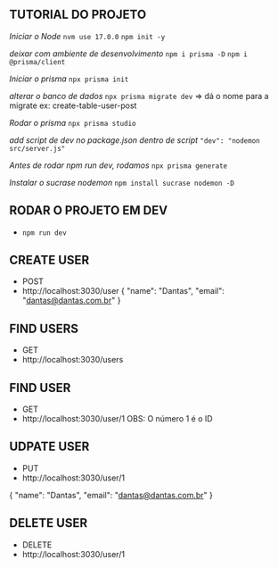 ## TUTORIAL DO PROJETO

*Iniciar o Node*
`nvm use 17.0.0`
`npm init -y`  

*deixar com ambiente de desenvolvimento* 
` npm i prisma -D `
` npm i @prisma/client `

*Iniciar o prisma*
`npx prisma init`

*alterar o banco de dados*
`npx prisma migrate dev`
=> dá o nome para a migrate ex: create-table-user-post

*Rodar o prisma*
`npx prisma studio `

*add script de dev no package.json dentro de script*
`"dev": "nodemon src/server.js" `

*Antes de rodar npm run dev, rodamos*
`npx prisma generate` 

*Instalar o sucrase nodemon*
`npm install sucrase nodemon -D `

## RODAR O PROJETO EM DEV
- `npm run dev `


## CREATE USER
- POST
- http://localhost:3030/user
{
  "name": "Dantas",
  "email": "dantas@dantas.com.br"
}

## FIND USERS
- GET
- http://localhost:3030/users


## FIND USER
- GET
- http://localhost:3030/user/1       OBS: O número 1 é o ID


## UDPATE USER
- PUT
- http://localhost:3030/user/1

{
  "name": "Dantas",
  "email": "dantas@dantas.com.br"
}

## DELETE USER
- DELETE
- http://localhost:3030/user/1